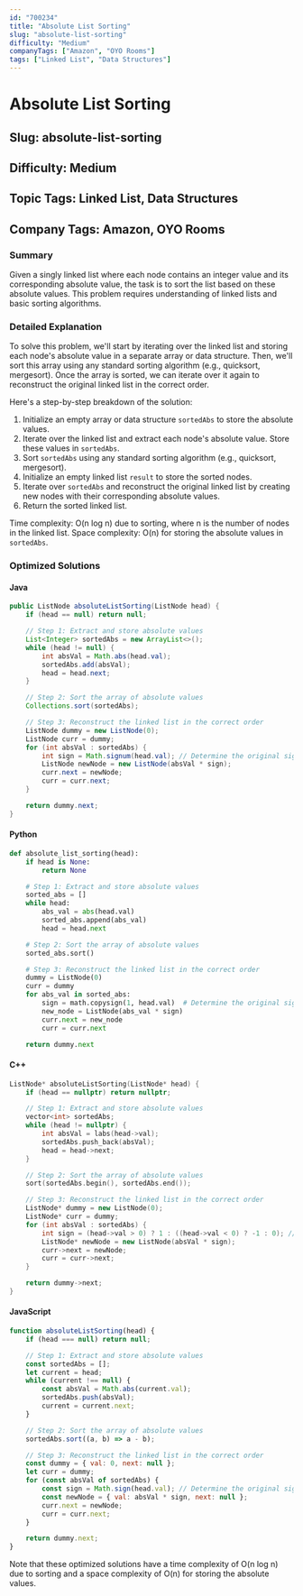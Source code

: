 ```yaml
---
id: "700234"
title: "Absolute List Sorting"
slug: "absolute-list-sorting"
difficulty: "Medium"
companyTags: ["Amazon", "OYO Rooms"]
tags: ["Linked List", "Data Structures"]
---
```


# Absolute List Sorting
## Slug: absolute-list-sorting
## Difficulty: Medium
## Topic Tags: Linked List, Data Structures
## Company Tags: Amazon, OYO Rooms

### Summary
Given a singly linked list where each node contains an integer value and its corresponding absolute value, the task is to sort the list based on these absolute values. This problem requires understanding of linked lists and basic sorting algorithms.

### Detailed Explanation
To solve this problem, we'll start by iterating over the linked list and storing each node's absolute value in a separate array or data structure. Then, we'll sort this array using any standard sorting algorithm (e.g., quicksort, mergesort). Once the array is sorted, we can iterate over it again to reconstruct the original linked list in the correct order.

Here's a step-by-step breakdown of the solution:

1.  Initialize an empty array or data structure `sortedAbs` to store the absolute values.
2.  Iterate over the linked list and extract each node's absolute value. Store these values in `sortedAbs`.
3.  Sort `sortedAbs` using any standard sorting algorithm (e.g., quicksort, mergesort).
4.  Initialize an empty linked list `result` to store the sorted nodes.
5.  Iterate over `sortedAbs` and reconstruct the original linked list by creating new nodes with their corresponding absolute values.
6.  Return the sorted linked list.

Time complexity: O(n log n) due to sorting, where n is the number of nodes in the linked list.
Space complexity: O(n) for storing the absolute values in `sortedAbs`.

### Optimized Solutions

#### Java
```java
public ListNode absoluteListSorting(ListNode head) {
    if (head == null) return null;

    // Step 1: Extract and store absolute values
    List<Integer> sortedAbs = new ArrayList<>();
    while (head != null) {
        int absVal = Math.abs(head.val);
        sortedAbs.add(absVal);
        head = head.next;
    }

    // Step 2: Sort the array of absolute values
    Collections.sort(sortedAbs);

    // Step 3: Reconstruct the linked list in the correct order
    ListNode dummy = new ListNode(0);
    ListNode curr = dummy;
    for (int absVal : sortedAbs) {
        int sign = Math.signum(head.val); // Determine the original sign
        ListNode newNode = new ListNode(absVal * sign);
        curr.next = newNode;
        curr = curr.next;
    }

    return dummy.next;
}
```

#### Python
```python
def absolute_list_sorting(head):
    if head is None:
        return None

    # Step 1: Extract and store absolute values
    sorted_abs = []
    while head:
        abs_val = abs(head.val)
        sorted_abs.append(abs_val)
        head = head.next

    # Step 2: Sort the array of absolute values
    sorted_abs.sort()

    # Step 3: Reconstruct the linked list in the correct order
    dummy = ListNode(0)
    curr = dummy
    for abs_val in sorted_abs:
        sign = math.copysign(1, head.val)  # Determine the original sign
        new_node = ListNode(abs_val * sign)
        curr.next = new_node
        curr = curr.next

    return dummy.next
```

#### C++
```cpp
ListNode* absoluteListSorting(ListNode* head) {
    if (head == nullptr) return nullptr;

    // Step 1: Extract and store absolute values
    vector<int> sortedAbs;
    while (head != nullptr) {
        int absVal = labs(head->val);
        sortedAbs.push_back(absVal);
        head = head->next;
    }

    // Step 2: Sort the array of absolute values
    sort(sortedAbs.begin(), sortedAbs.end());

    // Step 3: Reconstruct the linked list in the correct order
    ListNode* dummy = new ListNode(0);
    ListNode* curr = dummy;
    for (int absVal : sortedAbs) {
        int sign = (head->val > 0) ? 1 : ((head->val < 0) ? -1 : 0); // Determine the original sign
        ListNode* newNode = new ListNode(absVal * sign);
        curr->next = newNode;
        curr = curr->next;
    }

    return dummy->next;
}
```

#### JavaScript
```javascript
function absoluteListSorting(head) {
    if (head === null) return null;

    // Step 1: Extract and store absolute values
    const sortedAbs = [];
    let current = head;
    while (current !== null) {
        const absVal = Math.abs(current.val);
        sortedAbs.push(absVal);
        current = current.next;
    }

    // Step 2: Sort the array of absolute values
    sortedAbs.sort((a, b) => a - b);

    // Step 3: Reconstruct the linked list in the correct order
    const dummy = { val: 0, next: null };
    let curr = dummy;
    for (const absVal of sortedAbs) {
        const sign = Math.sign(head.val); // Determine the original sign
        const newNode = { val: absVal * sign, next: null };
        curr.next = newNode;
        curr = curr.next;
    }

    return dummy.next;
}
```

Note that these optimized solutions have a time complexity of O(n log n) due to sorting and a space complexity of O(n) for storing the absolute values.